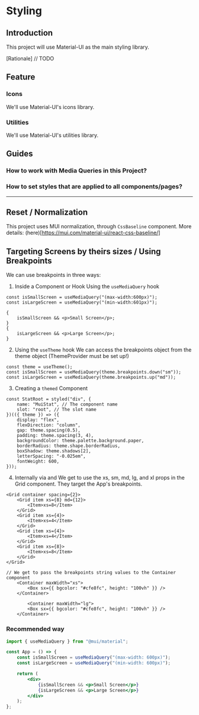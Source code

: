 # Styling

## Introduction

This project will use Material-UI as the main styling library.

[Rationale]
// TODO

## Feature

### Icons

We'll use Material-UI's icons library.

### Utilities

We'll use Material-UI's utilities library.

## Guides

### How to work with Media Queries in this Project?

### How to set styles that are applied to all components/pages?

---

## Reset / Normalization

This project uses MUI normalization, through `CssBaseline` component.
More details: (here)[https://mui.com/material-ui/react-css-baseline/]

## Targeting Screens by theirs sizes / Using Breakpoints

We can use breakpoints in three ways:

1. Inside a Component or Hook
   Using the `useMediaQuery` hook

```tsx
const isSmallScreen = useMediaQuery("(max-width:600px)");
const isLargeScreen = useMediaQuery("(min-width:601px)");

{
	isSmallScreen && <p>Small Screen</p>;
}
{
	isLargeScreen && <p>Large Screen</p>;
}
```

2. Using the `useTheme` hook
   We can access the breakpoints object from the theme object (ThemeProvider must be set up!)

```tsx
const theme = useTheme();
const isSmallScreen = useMediaQuery(theme.breakpoints.down("sm"));
const isLargeScreen = useMediaQuery(theme.breakpoints.up("md"));
```

3. Creating a `themed` Component

```tsx
const StatRoot = styled("div", {
	name: "MuiStat", // The component name
	slot: "root", // The slot name
})(({ theme }) => ({
	display: "flex",
	flexDirection: "column",
	gap: theme.spacing(0.5),
	padding: theme.spacing(3, 4),
	backgroundColor: theme.palette.background.paper,
	borderRadius: theme.shape.borderRadius,
	boxShadow: theme.shadows[2],
	letterSpacing: "-0.025em",
	fontWeight: 600,
}));
```

4. Internally via <Grid> and <Container />
   We get to use the xs, sm, md, lg, and xl props in the Grid component. They target the App's breakpoints.

```tsx
<Grid container spacing={2}>
	<Grid item xs={8} md={12}>
		<Item>xs=8</Item>
	</Grid>
	<Grid item xs={4}>
		<Item>xs=4</Item>
	</Grid>
	<Grid item xs={4}>
		<Item>xs=4</Item>
	</Grid>
	<Grid item xs={8}>
		<Item>xs=8</Item>
	</Grid>
</Grid>

// We get to pass the breakpoints string values to the Container component
	<Container maxWidth="xs">
		<Box sx={{ bgcolor: "#cfe8fc", height: "100vh" }} />
	</Container>

		<Container maxWidth="lg">
		<Box sx={{ bgcolor: "#cfe8fc", height: "100vh" }} />
	</Container>
```

### Recommended way

```jsx
import { useMediaQuery } from "@mui/material";

const App = () => {
	const isSmallScreen = useMediaQuery("(max-width: 600px)");
	const isLargeScreen = useMediaQuery("(min-width: 600px)");

	return (
		<div>
			{isSmallScreen && <p>Small Screen</p>}
			{isLargeScreen && <p>Large Screen</p>}
		</div>
	);
};
```
